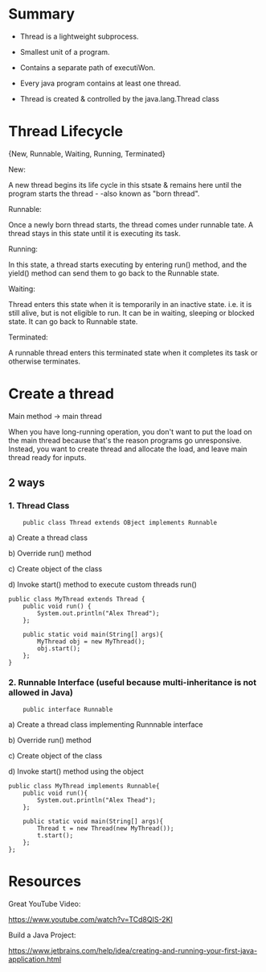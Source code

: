 



# Summary

 - Thread is a lightweight subprocess.

 - Smallest unit of a program.

 - Contains a separate path of executiWon.

 - Every java program contains at least one thread.

 - Thread is created & controlled by the java.lang.Thread class


# Thread Lifecycle

{New, Runnable, Waiting, Running, Terminated}


New:

A new thread begins its life cycle in this stsate & remains here until the program starts the thread - -also known as "born thread".

Runnable:

Once a newly born thread starts, the thread comes under runnable tate. A thread stays in this state until it is executing its task.

Running:

In this state, a thread starts executing by entering run() method, and the yield() method can send them to go back to the Runnable state.

Waiting:

Thread enters this state when it is temporarily in an inactive state. i.e. it is still alive, but is not eligible to run. It can be in waiting, sleeping or blocked state. It can go back to Runnable state.

Terminated:

A runnable thread enters this terminated state when it completes its task or otherwise terminates.

# Create a thread

Main method -> main thread

When you have long-running operation, you don't want to put the load on the main thread because that's the reason programs go unresponsive. Instead, you want to create thread and allocate the load, and leave main thread ready for inputs.


## 2 ways

### 1. Thread Class

```
    public class Thread extends OBject implements Runnable
```

a) Create a thread class

b) Override run() method

c) Create object of the class

d) Invoke start() method to execute custom threads run()

```
public class MyThread extends Thread {
    public void run() {
        System.out.println("Alex Thread");
    };

    public static void main(String[] args){
        MyThread obj = new MyThread();
        obj.start();
    };
}
```

### 2. Runnable Interface (useful because multi-inheritance is not allowed in Java)
```
    public interface Runnable
```

a) Create a thread class implementing Runnnable interface

b) Override run() method

c) Create object of the class

d) Invoke start() method using the object


```
public class MyThread implements Runnable{
    public void run(){
        System.out.println("Alex Thead");
    };

    public static void main(String[] args){
        Thread t = new Thread(new MyThread());
        t.start();
    };
};
```


# Resources

Great YouTube Video:

https://www.youtube.com/watch?v=TCd8QIS-2KI

Build a Java Project:

https://www.jetbrains.com/help/idea/creating-and-running-your-first-java-application.html


